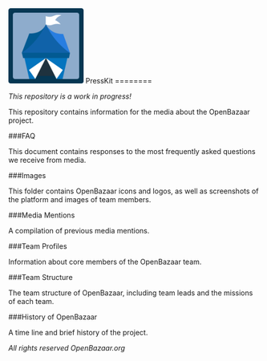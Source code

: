 <img src="https://raw.githubusercontent.com/OpenBazaar/PressKit/master/images/logo/openbazaar-logo.png" style="max-width: 150px" width="150px" />
PressKit
========

*This repository is a work in progress!*

This repository contains information for the media about the OpenBazaar project.

###FAQ

This document contains responses to the most frequently asked questions we receive from media.

###Images

This folder contains OpenBazaar icons and logos, as well as screenshots of the platform and images of team members.

###Media Mentions

A compilation of previous media mentions.

###Team Profiles

Information about core members of the OpenBazaar team.

###Team Structure

The team structure of OpenBazaar, including team leads and the missions of each team.

###History of OpenBazaar

A time line and brief history of the project.



*All rights reserved OpenBazaar.org*
